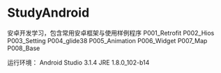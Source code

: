 # StudyAndroid
安卓开发学习，包含常用安卓框架与使用样例程序
P001_Retrofit
P002_Hios
P003_Setting
P004_glide38
P005_Animation
P006_Widget
P007_Map
P008_Base

运行环境：
Android Studio 3.1.4
JRE 1.8.0_102-b14
